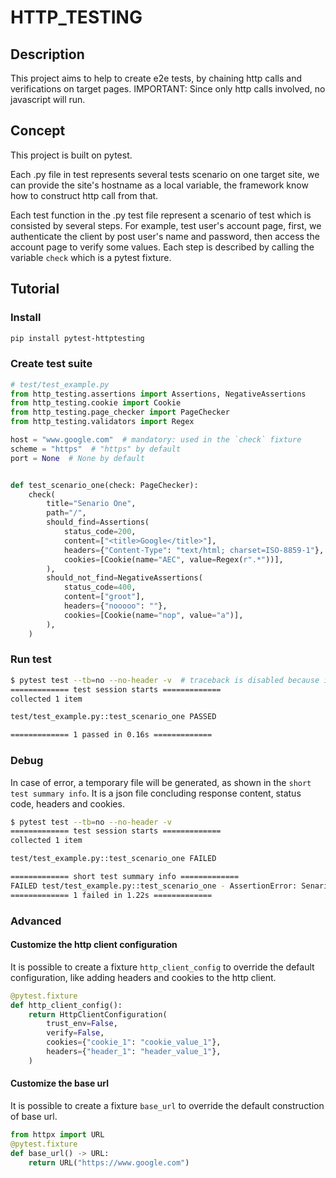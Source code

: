 # HTTP_TESTING

## Description
This project aims to help to create e2e tests, by chaining http calls and verifications on target pages.
IMPORTANT: Since only http calls involved, no javascript will run.

## Concept
This project is built on pytest.

Each .py file in test represents several tests scenario on one target site, we can provide the site's hostname
as a local variable, the framework know how to construct http call from that.

Each test function in the .py test file represent a scenario of test which is consisted by several steps. For example,
test user's account page, first, we authenticate the client by post user's name and password,
then access the account page to verify some values. Each step is described by calling the variable `check`
which is a pytest fixture.

## Tutorial
### Install
```bash
pip install pytest-httptesting
```

### Create test suite
```python
# test/test_example.py
from http_testing.assertions import Assertions, NegativeAssertions
from http_testing.cookie import Cookie
from http_testing.page_checker import PageChecker
from http_testing.validators import Regex

host = "www.google.com"  # mandatory: used in the `check` fixture
scheme = "https"  # "https" by default
port = None  # None by default


def test_scenario_one(check: PageChecker):
    check(
        title="Senario One",
        path="/",
        should_find=Assertions(
            status_code=200,
            content=["<title>Google</title>"],
            headers={"Content-Type": "text/html; charset=ISO-8859-1"},
            cookies=[Cookie(name="AEC", value=Regex(r".*"))],
        ),
        should_not_find=NegativeAssertions(
            status_code=400,
            content=["groot"],
            headers={"nooooo": ""},
            cookies=[Cookie(name="nop", value="a")],
        ),
    )
```

### Run test
```bash
$ pytest test --tb=no --no-header -v  # traceback is disabled because it is not very useful to anayse the functional error
============= test session starts =============
collected 1 item

test/test_example.py::test_scenario_one PASSED

============= 1 passed in 0.16s =============

```

### Debug
In case of error, a temporary file will be generated, as shown in the `short test summary info`. It is a json file concluding
response content, status code, headers and cookies.
```bash
$ pytest test --tb=no --no-header -v
============= test session starts =============
collected 1 item

test/test_example.py::test_scenario_one FAILED

============= short test summary info =============
FAILED test/test_example.py::test_scenario_one - AssertionError: Senario One - 'Content-Typessss':'text/html; charset=ISO-8859-1' not found in headers on page 'https://www.google.com/' - please check file '/tmp/tmptaowd2u5'
============= 1 failed in 1.22s =============

```

### Advanced
#### Customize the http client configuration
It is possible to create a fixture `http_client_config` to override the default configuration, like adding headers and cookies to the http client.
```python
@pytest.fixture
def http_client_config():
    return HttpClientConfiguration(
        trust_env=False,
        verify=False,
        cookies={"cookie_1": "cookie_value_1"},
        headers={"header_1": "header_value_1"},
    )
```

#### Customize the base url
It is possible to create a fixture `base_url` to override the default construction of base url.
```python
from httpx import URL
@pytest.fixture
def base_url() -> URL:
    return URL("https://www.google.com")
```

